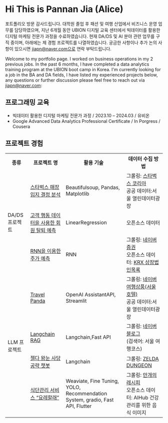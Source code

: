 # Hi This is Pannan Jia (Alice)
포트폴리오 방문 감사드립니다. 대학원 졸업 후 패션 및 여행 산업에서 비즈니스 운영 업무를 담당하였으며, 지난 6개월 동안 UBION 디지털 교육 센터에서 빅데이터를 활용한 디지털 마케팅 전문가 과정을 수료하였습니다. 현재 DA/DS 및 AI 분야 관련 업무를 구직 중이며, 아래에는 제 경험 프로젝트를 나열하였습니다. 궁금한 사항이나 추가 논의 사항이 있으시면 jiapn@naver.com으로 연락 부탁드립니다.

Welcome to my portfolio page. I worked on business operations in my 2 previous jobs. In the past 6 months, I have completed a data analytics training program at the UBION boot camp in Korea. I'm currently looking for a job in the BA and DA fields, I have listed my experienced projects below, any questions or further discussion please feel free to reach out via jiapn@naver.com: 

## 프로그래밍 교육
- 빅데이터 활용한 디지털 마케팅 전문가 과정 / 2023.10 – 2024.03 / 유비온
- Google Advanced Data Analytics Professional Certificate / In Porgress / Cousera 

## 프로젝트 경험
<table>
  <tr>
    <th>종류</th>
    <th>프로젝트 명</th>
    <th>활용 기술</th>
    <th>데이터 수집 방법</th>
  </tr>
  <tr>
    <td rowspan="3">DA/DS 프로젝트</td>
    <td> <a href="https://github.com/jiapn123/Starbucks">스타벅스 매장 입지 결정 분석</a></td>
    <td>Beautifulsoup, Pandas, Matplotlib</td>
    <td>그롤링: <a href="https://www.starbucks.co.kr/">스타벅스 코리아</a><br>공공 데이터:서울 열린데이터광장</td>
  </tr>
  <tr>
    <td> <a href="https://github.com/jiapn123/marketing-data-analysis">고객 행동 데이터을 사용한 회원 탈퇴 예측</a></td>
    <td>LinearRegression</td>
    <td>오픈소스 데이터</td>
  </tr>
  <tr>
    <td> <a href="https://github.com/jiapn123/stock-price-prediction">RNN을 이용한 주가 예측</a></td>
    <td>RNN</td>
    <td>그롤링: <a href="https://finance.naver.com/item/sise_day.nhn?code=005930">네이버 증권</a><br>오픈소스 데이터: <a href="http://kind.krx.co.kr/corpgeneral/corpList.do?method=download&searchType=13">KRX 상장법인목록</a></td>
  </tr>
  <tr>
    <td rowspan="4">LLM 프로젝트</td>
    <td> <a href="https://github.com/jiapn123/TravelPanda">Travel Panda</a></td>
    <td>OpenAI AssistantAPI, Streamlit </td>
    <td>그롤링: <a href="https://hotels.naver.com/list?placeFileName=place%3ASeoul&adultCnt=2&includeTax=false&sortField=popularityKR&sortDirection=descending">네이버 여행상품(서울 호텔)</a><br> 공공 데이터:서울 열린데이터광장</td>
  </tr>
  <tr>
    <td> <a href="https://github.com/jiapn123/RAGSystem">Langchain RAG</a></td>
    <td>Langchain,Fast API</td>
    <td>그롤링: <a href="https://search.naver.com/search.naver?ssc=tab.blog.all&sm=tab_jum&query=%EC%84%9C%EC%9A%B8+%EC%97%AC%ED%96%89%EC%BD%94%EC%8A%A4">네이버 블로그</a><br>(검색어: 서울 여행코스)</td>
  </tr>
  <tr>
    <td> <a href="https://github.com/jiapn123/zelda-guide-gpt">젤다 왕눈 사당 공략 챗봇</a></td>
    <td>Langchain</td>
    <td>그롤링: <a href="https://www.zeldadungeon.net/wiki/Category:Tears_of_the_Kingdom_Sky_Shrines">ZELDA DUNGEON</a></td>
  </tr>
  <tr>
    <td> <a href="https://github.com/jonggu12/yorehalre_project">식단관리 서비스 “요레할래”</a></td>
    <td>Weaviate, Fine Tuning, YOLO, Recommendation System, gradio, Fast API, Flutter</td>
    <td>그롤링: <a href="https://10000recipe.com/">만개의레시피</a><br>오픈소스 데이터: AIHub 건강관리를 위한 음식 이미지</td>
  </tr>
</table>



<!--
**joshmadakor1/joshmadakor1** is a ✨ _special_ ✨ repository because its `README.md` (this file) appears on your GitHub profile.

Here are some ideas to get you started:

- 🔭 I’m currently working on ...
- 🌱 I’m currently learning ...
- 👯 I’m looking to collaborate on ...
- 🤔 I’m looking for help with ...
- 💬 Ask me about ...
- 📫 How to reach me: ...
- 😄 Pronouns: ...
- ⚡ Fun fact: ...
-->
